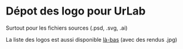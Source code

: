 Dépot des logo pour UrLab
======

Surtout pour les fichiers sources (.psd, .svg, .ai)

La liste des logos est aussi disponible [là-bas](http://wiki.cerkinfo.be/urlab:logo) (avec des rendus .jpg)